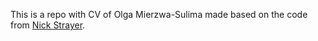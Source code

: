 This is a repo with CV of Olga Mierzwa-Sulima made based on the code from [Nick Strayer](https://github.com/nstrayer/cv).
